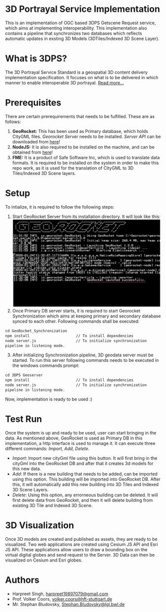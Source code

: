 # 3D Portrayal Service Implementation 
This is an implementation of OGC based 3DPS Getscene Request service, which aims at implementing interoperability. This implementation also contains a pipeline that synchronizes two databases which reflects automatic updates in exsting 3D Models (3DTiles/Indexed 3D Scene Layer).

# What is 3DPS?
The 3D Portrayal Service Standard is a geospatial 3D content delivery implementation specification. It focuses on what is to be delivered in which manner to enable interoperable 3D portrayal. [Read more...](https://www.ogc.org/standards/3dp)

# Prerequisites
There are certain prerequirements that needs to be fulfilled. These are as follows: 
1. **GeoRocket:** This has been used as Primary database, which holds CityGML files. *Georocket Server* needs to be installed. *Server API* can be downloaded from [here](https://georocket.io/download/)!
2. **NodeJS:** It is also required to be installed on the machine, and can be obtained from [here](https://nodejs.org/en/)!
3. **FME:** It is a product of Safe Software Inc, which is used to translate data formats. It is required to be installed on the system in order to make this repo work, as it is used for the translation of CityGML to 3D Tiles/Indexed 3D Scene layers.

# Setup
To intialize, it is required to follow the following steps: 
1. Start GeoRocket Server from its installation directory. It will look like this:
![Image Georocket Server](https://github.com/82siha1mpg/3D-Geodata-Server/blob/master/Img/georocket.JPG)
2. Once Primary DB server starts, it is required to start Georocket Synchronization which aims at keeping primary and secondary database synced to each other. Following commands shall be executed:
```
cd GeoRocket_Synchronization    
npm install                     // To install dependencies
node server.js                  // To initialize synchronization pipeline in listening mode.
```
3. After initializing Synchronization pipeline, 3D geodata server must be started. To run this server following commands needs to be executed in the windows commands prompt:
```
cd 3DPS Geoserver    
npm install                     // To install dependencies
node server.js                  // To initialize synchronization pipeline in listening mode.
```
Now, implementation is ready to be used :)
# Test Run
Once the system is up and ready to be used, user can start bringing in the data. As mentioned above, GeoRocket is used as Primary DB in this implementation, a http interface is used to manage it. It can execute three different commands: _*Import, Add, Delete*_.
* _Import_: Import new cityGml file using this button. It will first bring in the cityGml into the GeoRocket DB and after that it creates 3d models for this new data.
* _Add_: If there is a new building that needs to be added, can be imported using this option. This building will be imported into GeoRocket DB. After this, it will automatically add this new building into 3D Tiles and Indexed 3D Scene Layers.
* _Delete_: Using this option, any errorneous building can be deleted. It will first delete data from GeoRocket, and then it will delete building from existing 3D Tile and Indexed 3D Scene. 

# 3D Visualization
Once 3D models are created and published as assets, they are ready to be visualized. Two web applications are created using Cesium JS API and Esri JS API. These applications allow users to draw a bounding box on the virtual digital globes and send request to the Server. 3D Data can then be visualized on Cesium and Esri globes.   

# Authors
* Harpreet Singh, harpreet19897079@gmail.com 
* Prof. Volker Coors, volker.coors@hft-stuttgart.de
* Mr. Stephan Bludovsky, Stephan.Bludovsky@lgl.bwl.de
